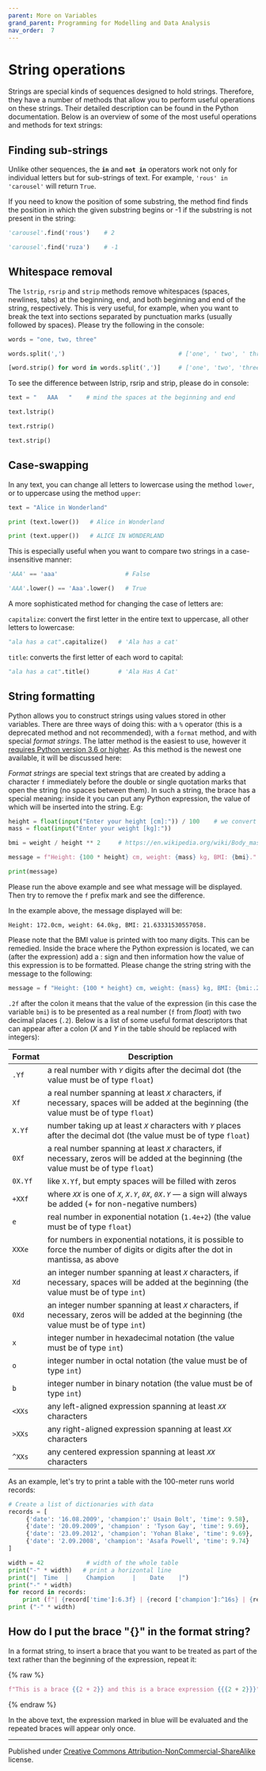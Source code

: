 ```yaml
---
parent: More on Variables
grand_parent: Programming for Modelling and Data Analysis
nav_order:  7
---
```


# String operations

Strings are special kinds of sequences designed to hold strings. Therefore, they have a number of methods that allow you to perform useful operations on these strings. Their detailed description can be found in the Python documentation. Below is an overview of some of the most useful operations and methods for text strings:

## Finding sub-strings

Unlike other sequences, the **`in`** and **`not in`** operators work not only for individual letters but for sub-strings of text. For example, `'rous' in 'carousel'` will return `True`.

If you need to know the position of some substring, the method find finds the position in which the given substring begins or -1 if the substring is not present in the string:

```python
'carousel'.find('rous')    # 2

'carousel'.find('ruza')    # -1
```

## Whitespace removal

The `lstrip`, `rsrip` and `strip` methods remove whitespaces (spaces, newlines, tabs) at the beginning, end, and both beginning and end of the string, respectively. This is very useful, for example, when you want to break the text into sections separated by punctuation marks (usually followed by spaces). Please try the following in the console:

```python
words = "one, two, three"

words.split(',')                                # ['one', ' two', ' three']

[word.strip() for word in words.split(',')]     # ['one', 'two', 'three']
```

To see the difference between  lstrip,  rsrip and  strip, please do in console:

```python
text = "   AAA   "    # mind the spaces at the beginning and end

text.lstrip()

text.rstrip()

text.strip()
```

## Case-swapping

In any text, you can change all letters to lowercase using the method `lower`, or to uppercase using the method `upper`:

```python
text = "Alice in Wonderland"

print (text.lower())   # Alice in Wonderland

print (text.upper())   # ALICE IN WONDERLAND
```

This is especially useful when you want to compare two strings in a case-insensitive manner:

```python
'AAA' == 'aaa'                   # False

'AAA'.lower() == 'Aaa'.lower()   # True
```

A more sophisticated method for changing the case of letters are:

`capitalize`: convert the first letter in the entire text to uppercase, all other letters to lowercase:

```python
"ala has a cat".capitalize()   # 'Ala has a cat'
```

`title`: converts the first letter of each word to capital:

```python
"ala has a cat".title()        # 'Ala Has A Cat'
```

## String formatting

Python allows you to construct strings using values stored in other variables. There are three ways of doing this: with a `%` operator (this is a deprecated method and not recommended), with a `format` method, and with special *format strings*. The latter method is the easiest to use, however it <u>requires Python version 3.6 or higher</u>. As this method is the newest one available, it will be discussed here:

*Format strings* are special text strings that are created by adding a character `f` immediately before the double or single quotation marks that open the string (no spaces between them). In such a string, the brace has a special meaning: inside it you can put any Python expression, the value of which will be inserted into the string. E.g:

```python
height = float(input("Enter your height [cm]:")) / 100    # we convert the given height into meters
mass = float(input("Enter your weight [kg]:")) 

bmi = weight / height ** 2     # https://en.wikipedia.org/wiki/Body_mass_index

message = f"Height: {100 * height} cm, weight: {mass} kg, BMI: {bmi}."

print(message)
```

Please run the above example and see what message will be displayed. Then try to remove the `f` prefix mark and see the difference.

In the example above, the message displayed will be:

```
Height: 172.0cm, weight: 64.0kg, BMI: 21.63331530557058.
```

Please note that the BMI value is printed with too many digits. This can be remedied. Inside the brace where the Python expression is located, we can (after the expression) add a : sign and then information how the value of this expression is to be formatted. Please change the string string with the message to the following:

```python
message = f "Height: {100 * height} cm, weight: {mass} kg, BMI: {bmi:.2f}"
```

`.2f` after the colon it means that the value of the expression (in this case the variable `bmi`) is to be presented as a real number (`f` from *float*) with two decimal places (`.2`). Below is a list of some useful format descriptors that can appear after a colon (*X* and *Y* in the table should be replaced with integers):

| Format  | Description                                                                                                                                 |
| ------- | ------------------------------------------------------------------------------------------------------------------------------------------- |
| `.Yf`   | a real number with *`Y`* digits after the decimal dot (the value must be of type `float`)                                                   |
| `Xf`    | a real number spanning at least *`X`* characters, if necessary, spaces will be added at the beginning (the value must be of type `float`)   |
| `X.Yf`  | number taking up at least *`X`* characters with *`Y`* places after the decimal dot (the value must be of type `float`)                      |
| `0Xf`   | a real number spanning at least *`X`* characters, if necessary, zeros will be added at the beginning (the value must be of type `float`)    |
| `0X.Yf` | like `X.Yf`, but empty spaces will be filled with zeros                                                                                     |
| `+XXf`  | where *`XX`* is one of *`X`*, *`X.Y`*, *`0X`*, *`0X.Y`* — a sign will always be added (+ for non-negative numbers)                          |
| `e`     | real number in exponential notation (`1.4e+2`) (the value must be of type `float`)                                                          |
| `XXXe`  | for numbers in exponential notations, it is possible to force the number of digits or digits after the dot in mantissa, as above            |
| `Xd`    | an integer number spanning at least *`X`* characters, if necessary, spaces will be added at the beginning (the value must be of type `int`) |
| `0Xd`   | an integer number spanning at least *`X`* characters, if necessary, zeros will be added at the beginning (the value must be of type `int`)  |
| `x`     | integer number in hexadecimal notation (the value must be of type `int`)                                                                    |
| `o`     | integer number in octal notation (the value must be of type `int`)                                                                          |
| `b`     | integer number in binary notation (the value must be of type `int`)                                                                         |
| `<XXs`  | any left-aligned expression spanning at least *`XX`* characters                                                                             |
| `>XXs`  | any right-aligned expression spanning at least *`XX`* characters                                                                            |
| `^XXs`  | any centered expression spanning at least *`XX`* characters                                                                                 |

As an example, let's try to print a table with the 100-meter runs world records:

```python
# Create a list of dictionaries with data
records = [
     {'date': '16.08.2009', 'champion':' Usain Bolt', 'time': 9.58},
     {'date': '20.09.2009', 'champion' : 'Tyson Gay', 'time': 9.69},
     {'date': '23.09.2012', 'champion': 'Yohan Blake', 'time': 9.69},
     {'date': '2.09.2008', 'champion': 'Asafa Powell', 'time': 9.74}
]

width = 42            # width of the whole table
print("-" * width)   # print a horizontal line
print("|  Time  |     Champion     |    Date    |") 
print("-" * width) 
for record in records: 
    print (f"| {record['time']:6.3f} | {record ['champion']:^16s} | {record ['date']:>10s} |")
print ("-" * width)
```

## How do I put the brace "{}" in the format string?

In a format string, to insert a brace that you want to be treated as part of the text rather than the beginning of the expression, repeat it:

 {% raw %}
```python
f"This is a brace {{2 + 2}} and this is a brace expression {{{2 + 2}}}"
```
 {% endraw %}

In the above text, the expression marked in blue will be evaluated and the repeated braces will appear only once.


<hr/>

Published under [Creative Commons Attribution-NonCommercial-ShareAlike](https://creativecommons.org/licenses/by-nc-sa/4.0/) license.
